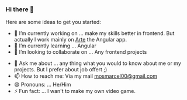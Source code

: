 ### Hi there 👋


Here are some ideas to get you started:

- 🔭 I’m currently working on ... make my skills better in frontend. But actually I work mainly on [Arte](https://github.com/marcelmos/Arte) the Angular app.
- 🌱 I’m currently learning ... Angular
- 👯 I’m looking to collaborate on ... Any frontend projects
<!---- 🤔 I’m looking for help with ... --->
- 💬 Ask me about ... any thing what you would to know about me or my projects. But I prefer about job offert ;)
- 📫 How to reach me: Via my mail mosmarcel00@gmail.com
- 😄 Pronouns: ... He/Him
- ⚡ Fun fact: ... I wan't to make my own video game.
